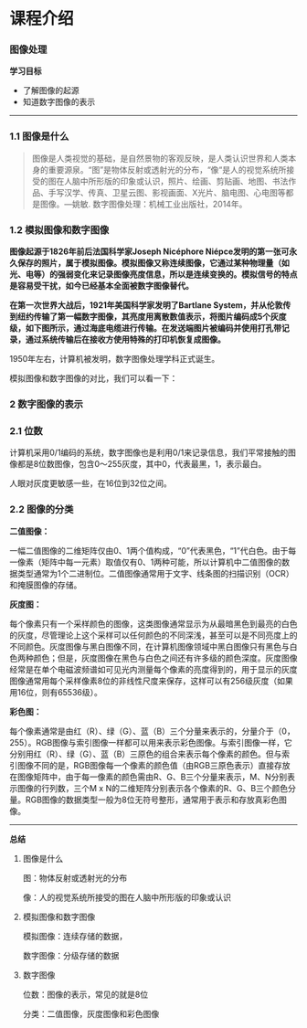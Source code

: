 # 课程介绍

### 图像处理 <a href="#tu-xiang-chu-li" id="tu-xiang-chu-li"></a>

**学习目标**

* 了解图像的起源
* 知道数字图像的表示

***

### 1.1 图像是什么 <a href="#11-tu-xiang-shi-shi-mo" id="11-tu-xiang-shi-shi-mo"></a>

> 图像是人类视觉的基础，是自然景物的客观反映，是人类认识世界和人类本身的重要源泉。“图”是物体反射或透射光的分布，“像“是人的视觉系统所接受的图在人脑中所形版的印象或认识，照片、绘画、剪贴画、地图、书法作品、手写汉学、传真、卫星云图、影视画面、X光片、脑电图、心电图等都是图像。—姚敏. 数字图像处理：机械工业出版社，2014年。

### 1.2 模拟图像和数字图像 <a href="#12-mo-ni-tu-xiang-he-shu-zi-tu-xiang" id="12-mo-ni-tu-xiang-he-shu-zi-tu-xiang"></a>

**图像起源于1826年前后法国科学家Joseph Nicéphore Niépce发明的第一张可永久保存的照片，属于模拟图像。模拟图像又称连续图像，它通过某种物理量（如光、电等）的强弱变化来记录图像亮度信息，所以是连续变换的。模拟信号的特点是容易受干扰，如今已经基本全面被数字图像替代。**

**在第一次世界大战后，1921年美国科学家发明了Bartlane System，并从伦敦传到纽约传输了第一幅数字图像，其亮度用离散数值表示，将图片编码成5个灰度级，如下图所示，通过海底电缆进行传输。在发送端图片被编码并使用打孔带记录，通过系统传输后在接收方使用特殊的打印机恢复成图像。**

1950年左右，计算机被发明，数字图像处理学科正式诞生。

模拟图像和数字图像的对比，我们可以看一下：



### 2 数字图像的表示 <a href="#2-shu-zi-tu-xiang-de-biao-shi" id="2-shu-zi-tu-xiang-de-biao-shi"></a>

### 2.1 位数 <a href="#21-wei-shu" id="21-wei-shu"></a>

计算机采用0/1编码的系统，数字图像也是利用0/1来记录信息，我们平常接触的图像都是8位数图像，包含0～255灰度，其中0，代表最黑，1，表示最白。

人眼对灰度更敏感一些，在16位到32位之间。

### 2.2 图像的分类 <a href="#22-tu-xiang-de-fen-lei" id="22-tu-xiang-de-fen-lei"></a>

**二值图像：**

一幅二值图像的二维矩阵仅由0、1两个值构成，“0”代表黑色，“1”代白色。由于每一像素（矩阵中每一元素）取值仅有0、1两种可能，所以计算机中二值图像的数据类型通常为1个二进制位。二值图像通常用于文字、线条图的扫描识别（OCR）和掩膜图像的存储。

**灰度图：**

每个像素只有一个采样颜色的图像，这类图像通常显示为从最暗黑色到最亮的白色的灰度，尽管理论上这个采样可以任何颜色的不同深浅，甚至可以是不同亮度上的不同颜色。灰度图像与黑白图像不同，在计算机图像领域中黑白图像只有黑色与白色两种颜色；但是，灰度图像在黑色与白色之间还有许多级的颜色深度。灰度图像经常是在单个电磁波频谱如可见光内测量每个像素的亮度得到的，用于显示的灰度图像通常用每个采样像素8位的非线性尺度来保存，这样可以有256级灰度（如果用16位，则有65536级）。

**彩色图：**

每个像素通常是由红（R）、绿（G）、蓝（B）三个分量来表示的，分量介于（0，255）。RGB图像与索引图像一样都可以用来表示彩色图像。与索引图像一样，它分别用红（R）、绿（G）、蓝（B）三原色的组合来表示每个像素的颜色。但与索引图像不同的是，RGB图像每一个像素的颜色值（由RGB三原色表示）直接存放在图像矩阵中，由于每一像素的颜色需由R、G、B三个分量来表示，M、N分别表示图像的行列数，三个M x N的二维矩阵分别表示各个像素的R、G、B三个颜色分量。RGB图像的数据类型一般为8位无符号整形，通常用于表示和存放真彩色图像。

***

**总结**

1.  图像是什么

    图：物体反射或透射光的分布

    像：人的视觉系统所接受的图在人脑中所形版的印象或认识
2.  模拟图像和数字图像

    模拟图像：连续存储的数据，

    数字图像：分级存储的数据
3.  数字图像

    位数：图像的表示，常见的就是8位

    分类：二值图像，灰度图像和彩色图像
